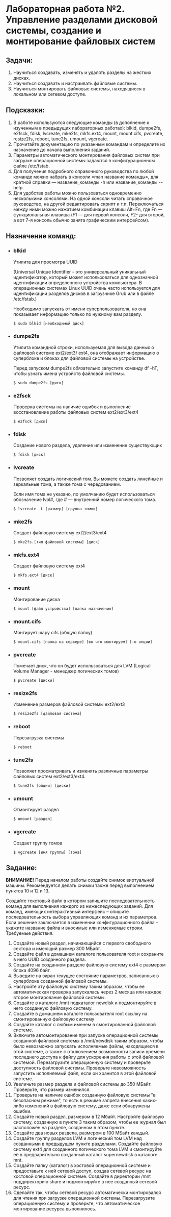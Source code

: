 # Лабораторная работа №2. Управление разделами дисковой системы, создание и монтирование файловых систем

## Задачи:
1) Научиться создавать, изменять и удалять разделы на жестких дисках.
2) Научиться создавать и настраивать файловые системы.
3) Научиться монтировать файловые системы, находящиеся в локальном или сетевом доступе.

## Подсказки:
1) В работе используются следующие команды (в дополнение к изученным в предыдущих лабораторных
работах): blkid, dumpe2fs, e2fsck, fdisk, lvcreate, mke2fs, mkfs.ext4, mount, mount.cifs, pvcreate, resize2fs, reboot,
tune2fs, umount, vgcreate.
2) Прочитайте документацию по указанным командам и определите их назначение до начала выполнения
заданий.
3) Параметры автоматического монтирования файловых систем при загрузке операционной системы задаются
в конфигурационном файле /etc/fstab.
4) Для получения подробного справочного руководства по любой команде можно набрать в консоли
«man название команды», для кратной справки — название_команды -h или название_команды --help.
5) Для удобства работы можно пользоваться одновременно несколькими консолями. На одной консоли читать
справочное руководство, на другой редактировать скрипт и т.п. Переключаться между ними можно нажатием
комбинации клавиш Alt+Fn, где Fn — функциональная клавиша (F1 — для первой консоли, F2- для второй, а
вот 7-я консоль обычно занята графическим интерфейсом).

## Назначение команд:
+ ### blkid
  Утилита для просмотра UUID 

  (Universal Unique Identifier - это универсальный уникальный идентификатор, который может использоваться для однозначной идентификации определенного устройства компьютера. В операционных системах Linux UUID очень часто используется для идентификации разделов дисков в загрузчике Grub или в файле /etc/fstab.)

  Необходимо запускать от имени суперпользователя, но она показывает информацию только по нужному вам разделу.

      $ sudo blkid [необходимый диск]
+ ### dumpe2fs
  Утилита командной строки, используемая для вывода данных о файловой системе ext2/ext3/ ext4, она отображает информацию о суперблоке и блоках для файловой системы на устройстве. 

  Перед запуском dumpe2fs обязательно запустите команду df -hT, чтобы узнать имена устройств файловой системы. 

      $ sudo dumpe2fs [диск]
+ ### e2fsck
  Проверка системы на наличие ошибок и выполнение восстановление работы файловых систем ext2/ext3/ext4 

      $ e2fsck [диск]
+ ### fdisk
  Создание нового раздела, удаление или изменение существующих  

      $ fdisk [диск]
+ ### Ivcreate
  Позволяет создать логический том. Вы можете создать линейные и зеркальные тома, а также тома с чередованием. 

  Если имя тома не указано, по умолчанию будет использоваться обозначение lvol#, где # — внутренний номер логического тома.

      $ lvcreate -L [размер] [группа томов]
+ ### mke2fs
  Создает файловую систему ext2/ext3/ext4  

      $ mke2fs.[тип файловой системы] [диск]
+ ### mkfs.ext4
  Создает файловую систему ext4  

      $ mkfs.ext4 [диск]
+ ### mount
  Монтирование диска  

      $ mount [файл устройства] [папка назначения]
+ ### mount.cifs
  Монтирует шару cifs (общую папку)  

      $ mount.cifs [папка на сервере] [во что монтируем] [-o опции]
+ ### pvcreate
  Помечает диск, что он будет использоваться для LVM (Logical Volume Manager - менеджер логических томов) 

      $ pvcreate [диски]
+ ### resize2fs
  Изменение размеров файловой системы ext2/ext3  

      $ resize2fs [файловая система]
+ ### reboot
  Перезагрузка системы  

      $ reboot
+ ### tune2fs
  Позволяет просматривать и изменять различные параметры файловых систем ext2/ext3/ext4.   

      $ tune2fs [опции] [диски]
+ ### umount
  Отмонтирует раздел  

      $ umount [раздел]
+ ### vgcreate
  Создает группу томов  

      $ vgcreate [имя группы] [тома]

## Задание:
**ВНИМАНИЕ!** Перед началом работы создайте снимок виртуальной машины. Рекомендуется делать
снимки также перед выполнением пунктов 10 и 12 и 13.

Создайте текстовый файл в котором запишите последовательность команд для выполнения каждого из
нижеследующих заданий. Для команд, имеющих интерактивный интерфейс – опишите последовательность
выбора управляющих команд и их параметров. Если решение заключается в изменении конфигурационного
файла – укажите название файла и вносимые или изменяемые строки.
Требуемые действия.
1. Создайте новый раздел, начинающийся с первого свободного сектора и имеющий размер 300
МБайт.
2. Создайте файл в домашнем каталоге пользователя root и сохраните в него UUID созданного
раздела.
3. Создайте на созданном разделе файловую систему ext4 с размером блока 4096 байт.
4. Выведите на экран текущее состояние параметров, записанных в суперблоке созданной файловой
системы.
5. Настройте эту файловую систему таким образом, чтобы ее автоматическая проверка запускалась
через 2 месяца или каждое второе монтирование файловой системы.
6. Создайте в каталоге /mnt подкаталог newdisk и подмонтируйте в него созданную файловую
систему.
7. Создайте в домашнем каталоге пользователя root ссылку на смонтированную файловую систему
8. Создайте каталог с любым именем в смонтированной файловой системе.
9. Включите автомонтирование при запуске операционной системы созданной файловой системы в
/mnt/newdisk таким образом, чтобы было невозможно запускать исполняемые файлы, находящиеся
в этой системе, а также с отключением возможности записи времени последнего доступа к файлу
для ускорения работы с этой файловой системой. Перезагрузите операционную систему и
проверьте доступность файловой системы. Проверьте невозможность запустить исполняемый
файл, если он хранится в этой файловой системе.
10. Увеличьте размер раздела и файловой системы до 350 МБайт. Проверьте, что размер изменился.
11. Проверьте на наличие ошибок созданную файловую системы "в безопасном режиме", то есть в
режиме запрета внесения каких-либо изменений в файловую систему, даже если обнаружены ошибки.
12. Создайте новый раздел, размером в 12 Мбайт. Настройте файловую систему, созданную в пункте 3
таким образом, чтобы ее журнал был расположен на разделе, созданном в этом пункте.
13. Создайте два новых раздела, размером в 100 МБайт каждый.
14. Создайте группу разделов LVM и логический том LVM над созданными в предыдущем пункте
разделами. Создайте файловую систему ext4 для созданного логического тома LVM и
смонтируйте её в предварительно созданный каталог supernewdisk в каталоге mnt.
15. Создайте папку (каталог) в хостовой операционной системе и предоставьте к ней сетевой доступ,
создав сетевой ресурс на хостовой операционной системе. Создайте в директории /mnt
поддиректорию share и подмонтируйте в нее созданный сетевой ресурс.
16. Сделайте так, чтобы сетевой ресурс автоматически монтировалcя для чтения при загрузке
операционной системы. Перезагрузите операционную систему и проверьте, что автоматическое
монтирование ресурса выполнилось.
